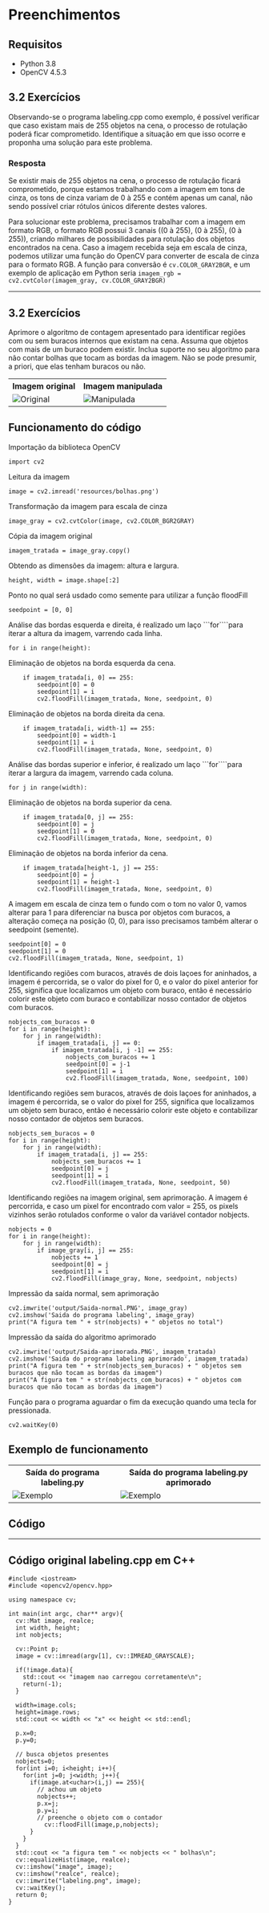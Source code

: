 # Preenchimentos

## Requisitos
- Python 3.8
- OpenCV 4.5.3

## 3.2 Exercícios
Observando-se o programa labeling.cpp como exemplo, é possível verificar que caso existam mais de 255 objetos na cena, o processo de rotulação poderá ficar comprometido. Identifique a situação em que isso ocorre e proponha uma solução para este problema.

### Resposta
Se existir mais de 255 objetos na cena, o processo de rotulação ficará comprometido, porque estamos trabalhando com a imagem em tons de cinza, os tons de cinza variam de 0 à 255 e contém apenas um canal, não sendo possível criar rótulos únicos diferente destes valores.

Para solucionar este problema, precisamos trabalhar com a imagem em formato RGB, o formato RGB possui 3 canais ((0 à 255), (0 à 255), (0 à 255)), criando milhares de possibilidades para rotulação dos objetos encontrados na cena.
Caso a imagem recebida seja em escala de cinza, podemos utilizar uma função do OpenCV para converter de escala de cinza para o formato RGB.
A função para conversão é ```cv.COLOR_GRAY2BGR```, e um exemplo de aplicação em Python seria ```imagem_rgb = cv2.cvtColor(imagem_gray, cv.COLOR_GRAY2BGR)```



-------------------------------------------------------------------------------------------------------------------------------------------------------------

## 3.2 Exercícios
Aprimore o algoritmo de contagem apresentado para identificar regiões com ou sem buracos internos que existam na cena. Assuma que objetos com mais de um buraco podem existir. Inclua suporte no seu algoritmo para não contar bolhas que tocam as bordas da imagem. Não se pode presumir, a priori, que elas tenham buracos ou não.

<table>
    <tr>
        <th align="Center">Imagem original</th>
        <th align="Center">Imagem manipulada</th>
    </tr> 
    <tr>
        <td>
            <img title="Original" src="resources/imagem.png"/>
        </td>
        <td>
            <img title="Manipulada" src="output/trocaregioes.png"/>
        </td>
    </tr>
</table>

## Funcionamento do código

Importação da biblioteca OpenCV
```
import cv2
```
Leitura da imagem
```
image = cv2.imread('resources/bolhas.png')
```
Transformação da imagem para escala de cinza
```
image_gray = cv2.cvtColor(image, cv2.COLOR_BGR2GRAY)
```
Cópia da imagem original
```
imagem_tratada = image_gray.copy()
```
Obtendo as dimensões da imagem: altura e largura.
```
height, width = image.shape[:2]
```
Ponto no qual será usdado como semente para utilizar a função floodFill
```
seedpoint = [0, 0]
```
Análise das bordas esquerda e direita, é realizado um laço ```for````para iterar a altura da imagem, varrendo cada linha.
```
for i in range(height):
```

Eliminação de objetos na borda esquerda da cena.
```
    if imagem_tratada[i, 0] == 255:
        seedpoint[0] = 0
        seedpoint[1] = i
        cv2.floodFill(imagem_tratada, None, seedpoint, 0)
```
Eliminação de objetos na borda direita da cena.
```
    if imagem_tratada[i, width-1] == 255:
        seedpoint[0] = width-1
        seedpoint[1] = i
        cv2.floodFill(imagem_tratada, None, seedpoint, 0)
```

Análise das bordas superior e inferior, é realizado um laço ```for````para iterar a largura da imagem, varrendo cada coluna.
```
for j in range(width):
```
Eliminação de objetos na borda superior da cena.
```
    if imagem_tratada[0, j] == 255:
        seedpoint[0] = j
        seedpoint[1] = 0
        cv2.floodFill(imagem_tratada, None, seedpoint, 0)
```
Eliminação de objetos na borda inferior da cena.
```
    if imagem_tratada[height-1, j] == 255:
        seedpoint[0] = j
        seedpoint[1] = height-1
        cv2.floodFill(imagem_tratada, None, seedpoint, 0)
```
A imagem em escala de cinza tem o fundo com o tom no valor 0, vamos alterar para 1 para diferenciar na busca por objetos com buracos, a alteração começa na posição (0, 0), para isso precisamos também alterar o seedpoint (semente).
```
seedpoint[0] = 0
seedpoint[1] = 0
cv2.floodFill(imagem_tratada, None, seedpoint, 1)
```
Identificando regiões com buracos, através de dois laçoes for aninhados, a imagem é percorrida, se o valor do pixel for 0, e o valor do pixel anterior for 255, significa que localizamos um objeto com buraco, então é necessário colorir este objeto com buraco e contabilizar nosso contador de objetos com buracos.
```
nobjects_com_buracos = 0
for i in range(height):
    for j in range(width):
        if imagem_tratada[i, j] == 0:
            if imagem_tratada[i, j -1] == 255:
                nobjects_com_buracos += 1
                seedpoint[0] = j-1
                seedpoint[1] = i
                cv2.floodFill(imagem_tratada, None, seedpoint, 100)
```
Identificando regiões sem buracos, através de dois laçoes for aninhados, a imagem é percorrida, se o valor do pixel for 255, significa que localizamos um objeto sem buraco, então é necessário colorir este objeto e contabilizar nosso contador de objetos sem buracos.
```
nobjects_sem_buracos = 0
for i in range(height):
    for j in range(width):
        if imagem_tratada[i, j] == 255:
            nobjects_sem_buracos += 1
            seedpoint[0] = j
            seedpoint[1] = i
            cv2.floodFill(imagem_tratada, None, seedpoint, 50)
```
Identificando regiões na imagem original, sem aprimoração. A imagem é percorrida, e caso um pixel for encontrado com valor = 255, os pixels vizinhos serão rotulados conforme o valor da variável contador nobjects.
```
nobjects = 0
for i in range(height):
    for j in range(width):
        if image_gray[i, j] == 255:
            nobjects += 1
            seedpoint[0] = j
            seedpoint[1] = i
            cv2.floodFill(image_gray, None, seedpoint, nobjects)
```
Impressão da saída normal, sem aprimoração
```
cv2.imwrite('output/Saida-normal.PNG', image_gray)
cv2.imshow('Saida do programa labeling', image_gray)
print("A figura tem " + str(nobjects) + " objetos no total")
```
Impressão da saída do algoritmo aprimorado
```
cv2.imwrite('output/Saida-aprimorada.PNG', imagem_tratada)
cv2.imshow('Saida do programa labeling aprimorado', imagem_tratada)
print("A figura tem " + str(nobjects_sem_buracos) + " objetos sem buracos que não tocam as bordas da imagem")
print("A figura tem " + str(nobjects_com_buracos) + " objetos com buracos que não tocam as bordas da imagem")
```
Função para o programa aguardar o fim da execução quando uma tecla for pressionada.
```
cv2.waitKey(0)
```
## Exemplo de funcionamento

<table>
    <tr>
        <th align="Center">Saída do programa labeling.py</th>
        <th align="Center">Saída do programa labeling.py aprimorado</th>
    </tr> 
    <tr>
        <td>
            <img title="Exemplo" src="output/Saida-normal.PNG"/>
        </td>
        <td>
            <img title="Exemplo" src="output/Saida-aprimorada.PNG"/>
        </td>
    </tr>
</table>

## Código

---------------------------------------------------------------------------------------------------------------------------------------------------

## Código original labeling.cpp em C++ 

```
#include <iostream>
#include <opencv2/opencv.hpp>

using namespace cv;

int main(int argc, char** argv){
  cv::Mat image, realce;
  int width, height;
  int nobjects;

  cv::Point p;
  image = cv::imread(argv[1], cv::IMREAD_GRAYSCALE);

  if(!image.data){
    std::cout << "imagem nao carregou corretamente\n";
    return(-1);
  }

  width=image.cols;
  height=image.rows;
  std::cout << width << "x" << height << std::endl;

  p.x=0;
  p.y=0;

  // busca objetos presentes
  nobjects=0;
  for(int i=0; i<height; i++){
    for(int j=0; j<width; j++){
      if(image.at<uchar>(i,j) == 255){
        // achou um objeto
        nobjects++;
        p.x=j;
        p.y=i;
  		// preenche o objeto com o contador
		  cv::floodFill(image,p,nobjects);
      }
    }
  }
  std::cout << "a figura tem " << nobjects << " bolhas\n";
  cv::equalizeHist(image, realce);
  cv::imshow("image", image);
  cv::imshow("realce", realce);
  cv::imwrite("labeling.png", image);
  cv::waitKey();
  return 0;
}
```

